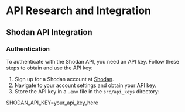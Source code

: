 # API Research and Integration

## Shodan API Integration

### Authentication

To authenticate with the Shodan API, you need an API key. Follow these steps to obtain and use the API key:

1. Sign up for a Shodan account at [Shodan](https://www.shodan.io/).
2. Navigate to your account settings and obtain your API key.
3. Store the API key in a `.env` file in the `src/api_keys` directory:

SHODAN_API_KEY=your_api_key_here
